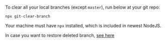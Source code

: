 To clear all your local branches (except `master`), run below at your git repo:

```
npx git-clear-branch
```

Your machine must have `npx` installed, which is included in newest NodeJS.

In case you want to restore deleted branch, [see here](https://confluence.atlassian.com/bbkb/how-to-restore-a-deleted-branch-765757540.html)
